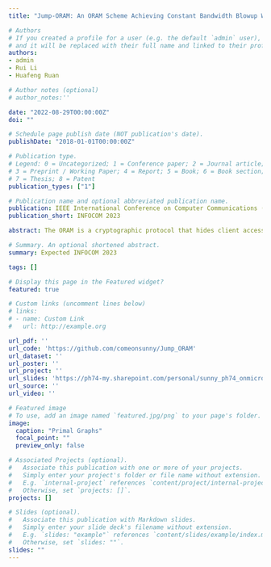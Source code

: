 ```yaml
---
title: "Jump-ORAM: An ORAM Scheme Achieving Constant Bandwidth Blowup Without Server-side Computing Overhead"

# Authors
# If you created a profile for a user (e.g. the default `admin` user), write the username (folder name) here 
# and it will be replaced with their full name and linked to their profile.
authors:
- admin
- Rui Li
- Huafeng Ruan

# Author notes (optional)
# author_notes:'' 

date: "2022-08-29T00:00:00Z"
doi: ""

# Schedule page publish date (NOT publication's date).
publishDate: "2018-01-01T00:00:00Z"

# Publication type.
# Legend: 0 = Uncategorized; 1 = Conference paper; 2 = Journal article;
# 3 = Preprint / Working Paper; 4 = Report; 5 = Book; 6 = Book section;
# 7 = Thesis; 8 = Patent
publication_types: ["1"]

# Publication name and optional abbreviated publication name.
publication: IEEE International Conference on Computer Communications (INFOCOM 2023)
publication_short: INFOCOM 2023

abstract: The ORAM is a cryptographic protocol that hides client access patterns from leaking. Prior works suffer the cost of logarithmic communication blowup or server-side computing overhead. In this paper, we present an ORAM scheme named Jump-ORAM that achieves constant bandwidth blowup without server-side computing overhead. To achieve above goal, we map a request for one block into the corresponding request for a given number of blocks. To implement above mapping, we first propose a data structure named position map to convert the accessed block's logical-ID into its physical-ID, and then design a selection algorithm to map the accessed block's physical-ID to a given number of physical-IDs. To ensure the security of the Jump-ORAM, we periodically and randomly rewrite accessed blocks back to the server without leaking their new assigned physical-IDs. Specifically, we propose a data structure named the data cache to temporarily store accessed blocks. We design a swap algorithm to rewrite accessed blocks back to the server without leaking their new assigned physical-IDs. We proved that our scheme is secure under a statistical model. We compared Jump-ORAM's performance with its counterparts. Experimental results demonstrate the efficiency of Jump-ORAM. It is approximately $100\times$ and $633\times$ faster than Path-ORAM and $S^3$ORAM, respectively. It is approximately $100\times$ and $633\times$ faster than Path-ORAM and $S^3$ORAM, respectively. 

# Summary. An optional shortened abstract.
summary: Expected INFOCOM 2023

tags: []

# Display this page in the Featured widget?
featured: true

# Custom links (uncomment lines below)
# links:
# - name: Custom Link
#   url: http://example.org

url_pdf: ''
url_code: 'https://github.com/comeonsunny/Jump_ORAM'
url_dataset: ''
url_poster: ''
url_project: ''
url_slides: 'https://ph74-my.sharepoint.com/personal/sunny_ph74_onmicrosoft_com/Documents/%E6%96%87%E6%A1%A3/GitHub/insights/15.%20Slides%20for%20Introduing%20JumpORAM.pdf'
url_source: ''
url_video: ''

# Featured image
# To use, add an image named `featured.jpg/png` to your page's folder. 
image:
  caption: "Primal Graphs"
  focal_point: ""
  preview_only: false

# Associated Projects (optional).
#   Associate this publication with one or more of your projects.
#   Simply enter your project's folder or file name without extension.
#   E.g. `internal-project` references `content/project/internal-project/index.md`.
#   Otherwise, set `projects: []`.
projects: []

# Slides (optional).
#   Associate this publication with Markdown slides.
#   Simply enter your slide deck's filename without extension.
#   E.g. `slides: "example"` references `content/slides/example/index.md`.
#   Otherwise, set `slides: ""`.
slides: ""
---
```


<!-- {{% callout note %}}
Click the *Cite* button above to demo the feature to enable visitors to import publication metadata into their reference management software.
{{% /callout %}}

{{% callout note %}}
Create your slides in Markdown - click the *Slides* button to check out the example.
{{% /callout %}}

Supplementary notes can be added here, including [code, math, and images](https://wowchemy.com/docs/writing-markdown-latex/). -->
